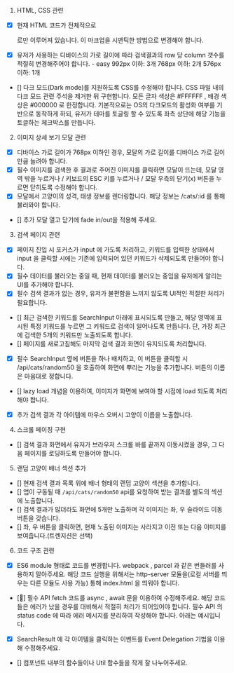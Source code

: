 1. HTML, CSS 관련

- [x] 현재 HTML 코드가 전체적으로 <div> 로만 이루어져 있습니다. 이 마크업을 시맨틱한 방법으로 변경해야 합니다.

- [x] 유저가 사용하는 디바이스의 가로 길이에 따라 검색결과의 row 당 column 갯수를 적절히 변경해주어야 합니다. - easy
      992px 이하: 3개
      768px 이하: 2개
      576px 이하: 1개

- [] 다크 모드(Dark mode)를 지원하도록 CSS를 수정해야 합니다.
  CSS 파일 내의 다크 모드 관련 주석을 제거한 뒤 구현합니다.
  모든 글자 색상은 #FFFFFF , 배경 색상은 #000000 로 한정합니다.
  기본적으로는 OS의 다크모드의 활성화 여부를 기반으로 동작하게 하되, 유저가 테마를 토글링 할 수 있도록 좌측 상단에 해당 기능을 토글하는 체크박스를 만듭니다.

2. 이미지 상세 보기 모달 관련

- [x] 디바이스 가로 길이가 768px 이하인 경우, 모달의 가로 길이를 디바이스 가로 길이만큼 늘려야 합니다.
- [x] 필수 이미지를 검색한 후 결과로 주어진 이미지를 클릭하면 모달이 뜨는데, 모달 영역 밖을 누르거나 / 키보드의 ESC 키를 누르거나 / 모달 우측의 닫기(x) 버튼을 누르면 닫히도록 수정해야 합니다.
- [x] 모달에서 고양이의 성격, 태생 정보를 렌더링합니다. 해당 정보는 /cats/:id 를 통해 불러와야 합니다.
- [] 추가 모달 열고 닫기에 fade in/out을 적용해 주세요.

3. 검색 페이지 관련

- [x] 페이지 진입 시 포커스가 input 에 가도록 처리하고, 키워드를 입력한 상태에서 input 을 클릭할 시에는 기존에 입력되어 있던 키워드가 삭제되도록 만들어야 합니다.
- [x] 필수 데이터를 불러오는 중일 때, 현재 데이터를 불러오는 중임을 유저에게 알리는 UI를 추가해야 합니다.
- [x] 필수 검색 결과가 없는 경우, 유저가 불편함을 느끼지 않도록 UI적인 적절한 처리가 필요합니다.
- [] 최근 검색한 키워드를 SearchInput 아래에 표시되도록 만들고, 해당 영역에 표시된 특정 키워드를 누르면 그 키워드로 검색이 일어나도록 만듭니다. 단, 가장 최근에 검색한 5개의 키워드만 노출되도록 합니다.
- [] 페이지를 새로고침해도 마지막 검색 결과 화면이 유지되도록 처리합니다.
- [x] 필수 SearchInput 옆에 버튼을 하나 배치하고, 이 버튼을 클릭할 시 /api/cats/random50 을 호출하여 화면에 뿌리는 기능을 추가합니다. 버튼의 이름은 마음대로 정합니다.
- [] lazy load 개념을 이용하여, 이미지가 화면에 보여야 할 시점에 load 되도록 처리해야 합니다.
- [x] 추가 검색 결과 각 아이템에 마우스 오버시 고양이 이름을 노출합니다.

4. 스크롤 페이징 구현

- [] 검색 결과 화면에서 유저가 브라우저 스크롤 바를 끝까지 이동시켰을 경우, 그 다음 페이지를 로딩하도록 만들어야 합니다.

5. 랜덤 고양이 배너 섹션 추가

- [] 현재 검색 결과 목록 위에 배너 형태의 랜덤 고양이 섹션을 추가합니다.
- [] 앱이 구동될 때 `/api/cats/random50` api를 요청하여 받는 결과를 별도의 섹션에 노출합니다.
- [] 검색 결과가 많더라도 화면에 5개만 노출하며 각 이미지는 좌, 우 슬라이드 이동 버튼을 갖습니다.
- [] 좌, 우 버튼을 클릭하면, 현재 노출된 이미지는 사라지고 이전 또는 다음 이미지를 보여줍니다.(트렌지션은 선택)

6. 코드 구조 관련

- [x] ES6 module 형태로 코드를 변경합니다.
      webpack , parcel 과 같은 번들러를 사용하지 말아주세요.
      해당 코드 실행을 위해서는 http-server 모듈을(로컬 서버를 띄우는 다른 모듈도 사용 가능) 통해 index.html 을 띄워야 합니다.
- [🔼] 필수 API fetch 코드를 async , await 문을 이용하여 수정해주세요. 해당 코드들은 에러가 났을 경우를 대비해서 적절히 처리가 되어있어야 합니다.
  필수 API 의 status code 에 따라 에러 메시지를 분리하여 작성해야 합니다. 아래는 예시입니다.
- [x] SearchResult 에 각 아이템을 클릭하는 이벤트를 Event Delegation 기법을 이용해 수정해주세요.
- [] 컴포넌트 내부의 함수들이나 Util 함수들을 작게 잘 나누어주세요.
